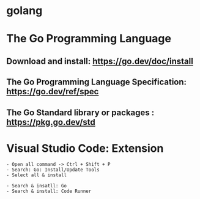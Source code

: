 # golang

# The Go Programming Language

## Download and install: https://go.dev/doc/install

## The Go Programming Language Specification: https://go.dev/ref/spec

## The Go Standard library or packages : https://pkg.go.dev/std


# Visual Studio Code: Extension

```
- Open all command -> Ctrl + Shift + P
- Search: Go: Install/Update Tools
- Select all & install
```

```
- Search & insatll: Go
- Search & install: Code Runner
```